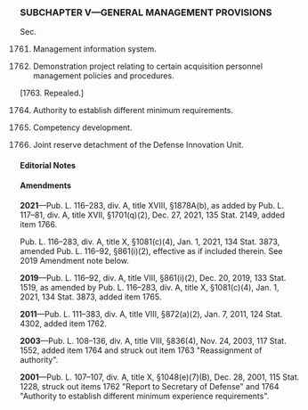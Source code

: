 ### SUBCHAPTER V—GENERAL MANAGEMENT PROVISIONS ###

Sec.

1761. Management information system.

1762. Demonstration project relating to certain acquisition personnel management policies and procedures.

[1763. Repealed.]

1764. Authority to establish different minimum requirements.

1765. Competency development.

1766. Joint reserve detachment of the Defense Innovation Unit.

#### **Editorial Notes** ####

#### Amendments ####

**2021**—Pub. L. 116–283, div. A, title XVIII, §1878A(b), as added by Pub. L. 117–81, div. A, title XVII, §1701(q)(2), Dec. 27, 2021, 135 Stat. 2149, added item 1766.

Pub. L. 116–283, div. A, title X, §1081(c)(4), Jan. 1, 2021, 134 Stat. 3873, amended Pub. L. 116–92, §861(i)(2), effective as if included therein. See 2019 Amendment note below.

**2019**—Pub. L. 116–92, div. A, title VIII, §861(i)(2), Dec. 20, 2019, 133 Stat. 1519, as amended by Pub. L. 116–283, div. A, title X, §1081(c)(4), Jan. 1, 2021, 134 Stat. 3873, added item 1765.

**2011**—Pub. L. 111–383, div. A, title VIII, §872(a)(2), Jan. 7, 2011, 124 Stat. 4302, added item 1762.

**2003**—Pub. L. 108–136, div. A, title VIII, §836(4), Nov. 24, 2003, 117 Stat. 1552, added item 1764 and struck out item 1763 "Reassignment of authority".

**2001**—Pub. L. 107–107, div. A, title X, §1048(e)(7)(B), Dec. 28, 2001, 115 Stat. 1228, struck out items 1762 "Report to Secretary of Defense" and 1764 "Authority to establish different minimum experience requirements".